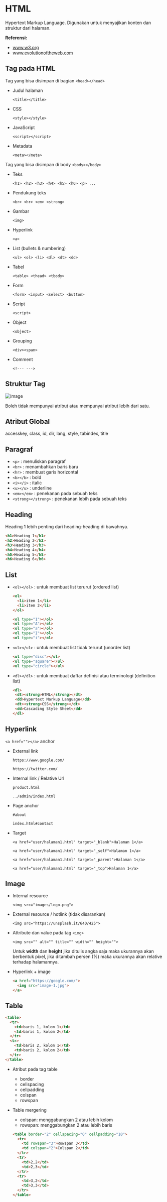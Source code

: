 # HTML

Hypertext Markup Language. Digunakan untuk menyajikan konten dan struktur dari halaman.

**Referensi:**
- www.w3.org
- www.evolutionoftheweb.com

## Tag pada HTML

Tag yang bisa disimpan di bagian `<head></head>`
- Judul halaman
  
  `<title></title>`
- CSS

  `<style></style>`
- JavaScript

  `<script></script>`
- Metadata

  `<meta></meta>`

Tag yang bisa disimpan di body `<body></body>`
- Teks

  `<h1> <h2> <h3> <h4> <h5> <h6> <p> ...`
- Pendukung teks

  `<br> <hr> <em> <strong>`
- Gambar

  `<img>`
- Hyperlink

  `<a>`
- List (bullets & numbering)

  `<ul> <ol> <li> <dl> <dt> <dd>`
- Tabel

  `<table> <thead> <tbody>`
- Form

  `<form> <input> <select> <button>`
- Script

  `<script>`
- Object

  `<object>`
- Grouping

  `<div><span>`
- Comment

  `<!--- --->`

## Struktur Tag

![image](https://github.com/fnurrahmah125/wpu_html/assets/54012198/81d803f2-fe88-46ca-8ace-0fab037b6385)

Boleh tidak mempunyai atribut atau mempunyai atribut lebih dari satu.

## Atribut Global

accesskey, class, id, dir, lang, style, tabindex, title

## Paragraf

- `<p>` : menuliskan paragraf
- `<br>` : menambahkan baris baru
- `<hr>` : membuat garis horizontal
- `<b></b>` : bold
- `<i></i>` : italic
- `<u></u>` : underline
- `<em></em>` : penekanan pada sebuah teks
- `<strong></strong>` : penekanan lebih pada sebuah teks

## Heading

Heading 1 lebih penting dari heading-heading di bawahnya.

``` html
<h1>Heading 1</h1>
<h2>Heading 2</h2>
<h3>Heading 3</h3>
<h4>Heading 4</h4>
<h5>Heading 5</h5>
<h6>Heading 6</h6>
```

## List

- `<ol></ol>` : untuk membuat list terurut (ordered list)
  
  ``` html
  <ol>
    <li>item 1</li>
    <li>item 2</li>
  </ol>

  <ol type="1"></ol>
  <ol type="A"></ol>
  <ol type="a"></ol>
  <ol type="I"></ol>
  <ol type="i"></ol>
  ```
- `<ul></ul>` : untuk membuat list tidak terurut (unorder list)

   ``` html
  <ul type="disc"></ul>  
  <ul type="square"></ul>  
  <ul type="circle"></ul>  
  ```
- `<dl></dl>` : untuk membuat daftar definisi atau terminologi (definition list)
   ``` html
  <dl>
    <dt><strong>HTML</strong></dt>
    <dd>Hypertext Markup Language</dd>
    <dt><strong>CSS</strong></dt>
    <dd>Cascading Style Sheet</dd>
  </dl>
  ```
  
## Hyperlink

`<a href=""></a>` anchor

- External link
  
  `https://www.google.com/`
  
  `https://twitter.com/`
  
- Internal link / Relative Url

  `product.html`
  
  `../admin/index.html`
  
- Page anchor

  `#about`

  `index.html#contact`
  
- Target

  `<a href="user/halaman1.html" target="_blank">Halaman 1</a>`
  
  `<a href="user/halaman1.html" target="_self">Halaman 1</a>`
  
  `<a href="user/halaman1.html" target="_parent">Halaman 1</a>`
  
  `<a href="user/halaman1.html" target="_top">Halaman 1</a>`

## Image

- Internal resource

  `<img src="images/logo.png">`
  
- External resource / hotlink (tidak disarankan)

  `<img src="https://unsplash.it/640/425">`
  
- Attribute dan value pada tag `<img>`
  
  `<img src="" alt="" title="" width="" height="">`
  
  Untuk **width** dan **height** jika ditulis angka saja maka ukurannya akan berbentuk pixel, jika ditambah persen (%) maka ukurannya akan relative terhadap halamannya.

- Hyperlink + image

  ```html
  <a href="https://google.com/">
    <img src="image-1.jpg">
  </a>
  ```

## Table

  ```html
  <table>
    <tr>
      <td>baris 1, kolom 1</td>
      <td>baris 1, kolom 2</td>
    </tr>
    <tr>
      <td>baris 2, kolom 1</td>
      <td>baris 2, kolom 2</td>
    </tr>  
  </table>
  ```
- Atribut pada tag table
  - border
  - cellspacing
  - cellpadding
  - colspan
  - rowspan

- Table mergering
  - colspan: menggabungkan 2 atau lebih kolom
  - rowspan: menggabungkan 2 atau lebih baris

  ```html
  <table border="2" cellspacing="0" cellpadding="10">
    <tr>
      <td rowspan="3">Rowspan 3</td>
      <td colspan="2">Colspan 2</td>
    </tr>
    <tr>
      <td>2,2</td>
      <td>2,3</td>
    </tr>
    <tr>
      <td>3,2</td>
      <td>3,3</td>
    </tr>  
  </table>
  ```








